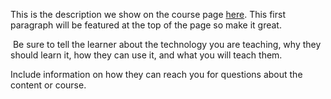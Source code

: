 This is the description we show on the course page [here](https://lab.github.com/ZEARMENI/zumyatkyawzearmeneia@gmail.can). This first paragraph will be featured at the top of the page so make it great.
​

​
Be sure to tell the learner about the technology you are teaching, why they should learn it, how they can use it, and what you will teach them.
​


Include information on how they can reach you for questions about the content or course. 